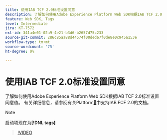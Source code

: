 ```yaml
---
title: 使用IAB TCF 2.0标准设置同意
description: 了解如何使用Adobe Experience Platform Web SDK根据IAB TCF 2.0标准设置同意值。
feature: Web SDK, Tags
level: Intermediate
jira: KT-7572
exl-id: 341a4e01-02a9-4e21-b3d6-b2657d75c233
source-git-commit: 286c85aa88d44574f00ded67f0de8e0c945a153e
workflow-type: tm+mt
source-wordcount: '75'
ht-degree: 0%

---
```


# 使用IAB TCF 2.0标准设置同意

了解如何使用Adobe Experience Platform Web SDK根据IAB TCF 2.0标准设置同意值。 有关详细信息，请参阅有关Platform[&#128279;](https://experienceleague.adobe.com/docs/experience-platform/landing/governance-privacy-security/consent/iab/overview.html)中支持IAB FCF 2.0的文档。

>[!NOTE]
>
> 启动项现在为&#x200B;**[!DNL tags]**

>[!VIDEO](https://video.tv.adobe.com/v/332695/?learn=on&enablevpops)
